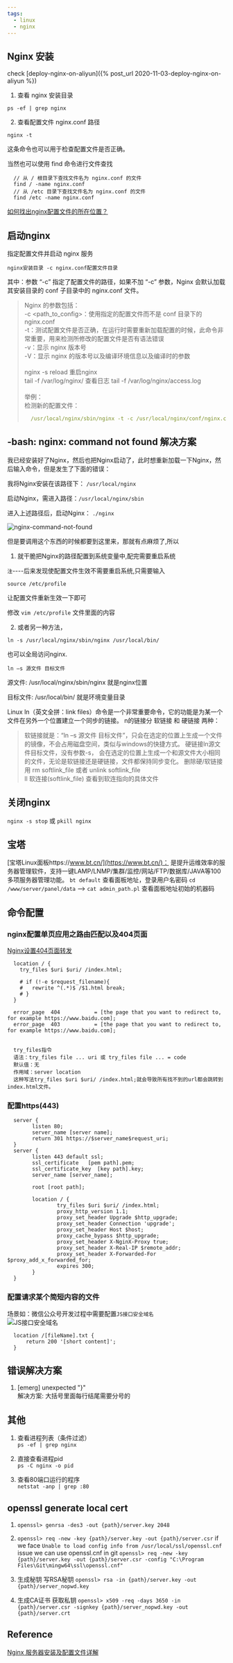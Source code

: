 ```yaml
---
tags:
  - linux
  - nginx
---
```


## Nginx 安装
check [deploy-nginx-on-aliyun]({% post_url  2020-11-03-deploy-nginx-on-aliyun %})

1. 查看 nginx 安装目录 

`ps -ef | grep nginx`

2. 查看配置文件 nginx.conf 路径 

`nginx -t`

这条命令也可以用于检查配置文件是否正确。

当然也可以使用 find 命令进行文件查找
```
  // 从 / 根目录下查找文件名为 nginx.conf 的文件
  find / -name nginx.conf
  // 从 /etc 目录下查找文件名为 nginx.conf 的文件
  find /etc -name nginx.conf

```

[如何找出nginx配置文件的所在位置？](https://www.cnblogs.com/qianpangzi/p/10922420.html)


## 启动nginx
指定配置文件并启动 nginx 服务

`nginx安装目录 -c nginx.conf配置文件目录`

其中：参数 “-c” 指定了配置文件的路径，如果不加 “-c” 参数，Nginx 会默认加载其安装目录的 conf 子目录中的 nginx.conf 文件。
>  Nginx 的参数包括：<br> 
-c <path_to_config>：使用指定的配置文件而不是 conf 目录下的 nginx.conf   <br> 
-t：测试配置文件是否正确，在运行时需要重新加载配置的时候，此命令非常重要，用来检测所修改的配置文件是否有语法错误   <br> 
-v：显示 nginx 版本号     <br> 
-V：显示 nginx 的版本号以及编译环境信息以及编译时的参数    <br>  
nginx -s reload 重启nginx     <br> 
tail -f /var/log/nginx/ 查看日志  tail -f /var/log/nginx/access.log      <br>   
举例：       <br> 
检测新的配置文件：       <br> 
> ```yml
>   /usr/local/nginx/sbin/nginx -t -c /usr/local/nginx/conf/nginx.conf 
> ```

## -bash: nginx: command not found 解决方案
我已经安装好了Nginx，然后也把Nginx启动了，此时想重新加载一下Nginx，然后输入命令，但是发生了下面的错误：

我将Nginx安装在该路径下： `/usr/local/nginx`

启动Nginx，需进入路径：`/usr/local/nginx/sbin`

进入上述路径后，启动Nginx：
`./nginx`

![nginx-command-not-found](../assets/img/nginx-command-not-found.png)

但是要调用这个东西的时候都要到这里来，那就有点麻烦了,所以
1. 就干脆把Nginx的路径配置到系统变量中,配完需要重启系统

`注`----后来发现使配置文件生效不需要重启系统,只需要输入 

 `source /etc/profile`

 让配置文件重新生效一下即可

修改  `vim /etc/profile`  文件里面的内容

2. 或者另一种方法，

`ln -s /usr/local/nginx/sbin/nginx /usr/local/bin/`

 也可以全局访问nginx. 

`ln –s 源文件 目标文件`

源文件: /usr/local/nginx/sbin/nginx 就是nginx位置

目标文件: /usr/local/bin/ 就是环境变量目录

Linux ln（英文全拼：link files）命令是一个非常重要命令，它的功能是为某一个文件在另外一个位置建立一个同步的链接。
n的链接分 软链接 和 硬链接 两种：
>软链接就是：“ln –s 源文件 目标文件”，只会在选定的位置上生成一个文件的镜像，不会占用磁盘空间，类似与windows的快捷方式。
>硬链接ln源文件目标文件，没有参数-s， 会在选定的位置上生成一个和源文件大小相同的文件，无论是软链接还是硬链接，文件都保持同步变化。
>删除硬/软链接用 rm softlink_file 或者 unlink softlink_file  
>ll 软连接(softlink_file) 查看到软连指向的具体文件


## 关闭nginx
`nginx -s stop` 或 `pkill nginx`

## 宝塔
[宝塔Linux面板https://www.bt.cn/](https://www.bt.cn/)： 是提升运维效率的服务器管理软件，支持一键LAMP/LNMP/集群/监控/网站/FTP/数据库/JAVA等100多项服务器管理功能。
`bt default` 查看面板地址，登录用户名密码
`cd /www/server/panel/data` --> `cat admin_path.pl` 查看面板地址初始的机器码


## 命令配置
### nginx配置单页应用之路由匹配以及404页面   
[Nginx设置404页面转发](https://www.cnblogs.com/sunscheung/p/4533540.html)   
```
  location / {
    try_files $uri $uri/ /index.html;

    # if (!-e $request_filename){
    # 	rewrite ^(.*)$ /$1.html	break;
    # }
  }

  error_page  404           = [the page that you want to redirect to, for example https://www.baidu.com];
  error_page  403           = [the page that you want to redirect to, for example https://www.baidu.com];
  
``` 

```
  try_files指令
  语法：try_files file ... uri 或 try_files file ... = code
  默认值：无
  作用域：server location
  这种写法try_files $uri $uri/ /index.html;就会导致所有找不到的url都会跳转到index.html文件。

```

### 配置https(443)
```
  server {
        listen 80;
        server_name [server name];
        return 301 https://$server_name$request_uri;
  }
  server {
        listen 443 default ssl;
        ssl_certificate   [pem path].pem;
        ssl_certificate_key  [key path].key;
        server_name [server_name];

        root [root path];

        location / {
                try_files $uri $uri/ /index.html;
                proxy_http_version 1.1;
                proxy_set_header Upgrade $http_upgrade;
                proxy_set_header Connection 'upgrade';
                proxy_set_header Host $host;
                proxy_cache_bypass $http_upgrade;
                proxy_set_header X-NginX-Proxy true;
                proxy_set_header X-Real-IP $remote_addr;
                proxy_set_header X-Forwarded-For $proxy_add_x_forwarded_for;
                expires 300;
        }
  }

```

### 配置请求某个简短内容的文件   

场景如：微信公众号开发过程中需要配置`JS接口安全域名`   
![JS接口安全域名](../assets/img/wechat-js-config.png)

```
  location /[fileName].txt {
      return 200 '[short content]';
  }

```


## 错误解决方案
1. [emerg] unexpected "}"  
解决方案: 大括号里面每行结尾需要分号的  


## 其他
1. 查看进程列表（条件过滤）  
`ps -ef | grep nginx`  

2. 直接查看进程pid  
`ps -C nginx -o pid`  

3. 查看80端口运行的程序  
`netstat -anp | grep :80`

## openssl generate local cert
1. `openssl> genrsa -des3 -out {path}/server.key 2048`

2. `openssl> req -new -key {path}/server.key -out {path}/server.csr`
if we face `Unable to load config info from /usr/local/ssl/openssl.cnf` issue
we can use openssl.cnf in git
`openssl> req -new -key {path}/server.key -out {path}/server.csr -config "C:\Program Files\Git\mingw64\ssl\openssl.cnf"` 

3. 生成秘钥 写RSA秘钥
`openssl> rsa -in {path}/server.key -out {path}/server_nopwd.key`

4. 生成CA证书 获取私钥
`openssl> x509 -req -days 3650 -in {path}/server.csr -signkey {path}/server_nopwd.key -out {path}/server.crt`

## Reference   
[Nginx 服务器安装及配置文件详解](https://www.cnblogs.com/bluestorm/p/4574688.html)







